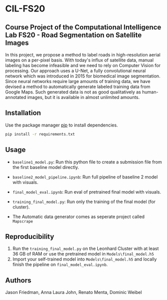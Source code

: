 # CIL-FS20
## Course Project of the Computational Intelligence Lab FS20 - Road Segmentation on Satellite Images

In this project, we propose a method to label roads in high-resolution aerial images on a per-pixel basis. With today's
influx of satellite data, manual labeling has become infeasible and we need to rely on Computer Vision for processing.
Our approach uses a U-Net, a fully convolutional neural network which was introduced in 2015 for biomedical image segmentation.
Since neural networks require large amounts of training data, we have devised a method to automatically generate labeled
training data from Google Maps. Such generated data is not as good qualitatively as human-annotated images, but it is
available in almost unlimited amounts.

## Installation

Use the package manager [pip](https://pip.pypa.io/en/stable/) to install dependencies.

```bash
pip install -r requirements.txt
```

## Usage
- `baseline1_model.py`: Run this python file to create a submission file from the first baseline model directly.
- `baseline2_model_pipeline.ipynb`: Run full pipeline of baseline 2 model with visuals.
- `final_model_eval.ipynb`: Run eval of pretrained final model with visuals.
- `training_final_model.py`: Run only the training of the final model (for cluster).

- The Automatic data generator comes as seperate project called `Mapscrape`

## Reproducibility
1. Run the `training_final_model.py` on the Leonhard Cluster with at least 36 GB of RAM
   or use the pretrained model in `Models\final_model.h5`
2. Import your self-trained model into `Models\final_model.h5` and locally finish the pipeline on `final_model_eval.ipynb`.

## Authors
Jason Friedman, Anna Laura John, Renato Menta, Dominic Weibel

